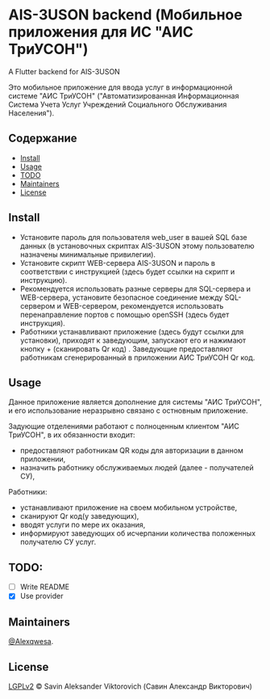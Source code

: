 # AIS-3USON backend (Мобильное приложения для ИС "АИС ТриУСОН")

A Flutter backend for AIS-3USON

Это мобильное приложение для ввода услуг в информационной системе "АИС ТриУСОН" ("Автоматизированная Информационная Система Учета Услуг Учреждений Социального Обслуживания Населения").


## Содержание
- [Install](#install)
- [Usage](#usage)
- [TODO](#todo)
- [Maintainers](#maintainers)
- [License](#license)

## Install

- Установите пароль для пользователя web_user в вашей SQL базе данных (в установочных скриптах AIS-3USON этому пользователю назначены минимальные привилегии).
- Установите скрипт WEB-сервера AIS-3USON и пароль в соответствии с инструкцией (здесь будет ссылки на скрипт и инструкцию).
- Рекомендуется использовать разные серверы для SQL-сервера и WEB-сервера, установите безопасное соединение между SQL-сервером и WEB-сервером, рекомендуется использовать перенаправление портов с помощью openSSH (здесь будет инструкция).
- Работники устанавливают приложение (здесь будут ссылки для установки), приходят к заведующим, запускают его и нажимают кнопку + (сканировать Qr код) . Заведующие предоставляют работникам сгенерированный в приложении АИС ТриУСОН Qr код.

## Usage

Данное приложение является дополнение для системы "АИС ТриУСОН", и его использование неразрывно связано с остновным приложение.  

Задующие отделениями работают с полноценным клиентом "АИС ТриУСОН", в их обязанности входит:
- предоставляют работникам QR коды для авторизации в данном приложении,
- назначить работнику обслуживаемых людей (далее - получателей СУ),

Работники:
- устанавливают приложение на своем мобильном устройстве,
- сканируют Qr код(у заведующих),
- вводят услуги по мере их оказания,
- информируют заведующих об исчерпании количества положенных получателю СУ услуг.

## TODO:
- [ ] Write README
- [x] Use provider

## Maintainers

[@Alexqwesa](https://github.com/Alexqwesa).

## License
[LGPLv2](LICENSE) © Savin Aleksander Viktorovich (Савин Александр Викторович)